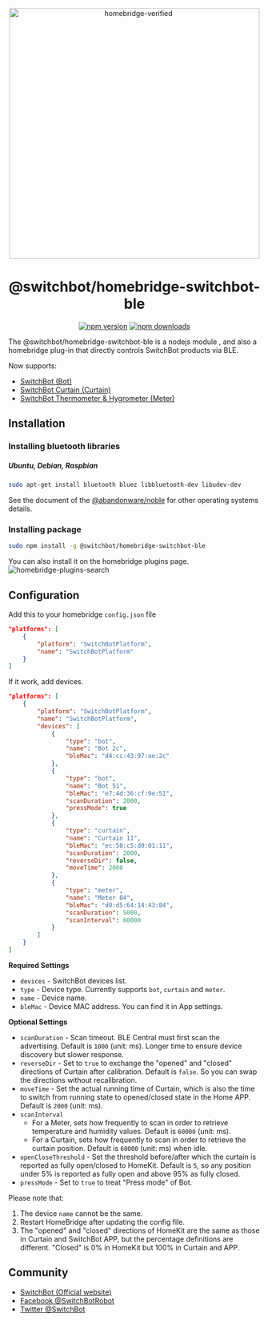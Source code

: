 <span align="center">

<a href="https://github.com/homebridge/verified/blob/master/verified-plugins.json"><img alt="homebridge-verified" src="https://raw.githubusercontent.com/OpenWonderLabs/homebridge-switchbot-openapi/main/switchbot/Homebridge_x_SwitchBot.svg?sanitize=true" width="500px"></a>

# @switchbot/homebridge-switchbot-ble

[![npm version](https://badgen.net/npm/v/@switchbot/homebridge-switchbot-ble)](https://www.npmjs.com/package/@switchbot/homebridge-switchbot-ble)
[![npm downloads](https://badgen.net/npm/dt/@switchbot/homebridge-switchbot-ble)](https://www.npmjs.com/package/@switchbot/homebridge-switchbot-ble)

</span>

The @switchbot/homebridge-switchbot-ble is a nodejs module , and also a homebridge plug-in that directly controls SwitchBot products via BLE.

Now supports:

- [SwitchBot (Bot)](https://www.switch-bot.com/products/switchbot-bot)
- [SwitchBot Curtain (Curtain)](https://www.switch-bot.com/products/switchbot-curtain)
- [SwitchBot Thermometer & Hygrometer (Meter)](https://www.switch-bot.com/products/switchbot-meter)

## Installation

### Installing bluetooth libraries

##### Ubuntu, Debian, Raspbian

```sh
sudo apt-get install bluetooth bluez libbluetooth-dev libudev-dev
```

See the document of the [@abandonware/noble](https://github.com/abandonware/noble#readme) for other operating systems details.

### Installing package

```sh
sudo npm install -g @switchbot/homebridge-switchbot-ble
```

You can also install it on the homebridge plugins page.
![homebridge-plugins-search](image/homebridge-plugins-search.png)

## Configuration

Add this to your homebridge `config.json` file

```json
"platforms": [
    {
        "platform": "SwitchBotPlatform",
        "name": "SwitchBotPlatform"
    }
]
```

If it work, add devices.

```json
"platforms": [
    {
        "platform": "SwitchBotPlatform",
        "name": "SwitchBotPlatform",
        "devices": [
            {
                "type": "bot",
                "name": "Bot 2c",
                "bleMac": "d4:cc:43:97:ae:2c"
            },
            {
                "type": "bot",
                "name": "Bot 51",
                "bleMac": "e7:4d:36:cf:9e:51",
                "scanDuration": 2000,
                "pressMode": true
            },
            {
                "type": "curtain",
                "name": "Curtain 11",
                "bleMac": "ec:58:c5:d0:01:11",
                "scanDuration": 2000,
                "reverseDir": false,
                "moveTime": 2000
            },
            {
                "type": "meter",
                "name": "Meter 84",
                "bleMac": "d0:d5:64:14:43:84",
                "scanDuration": 5000,
                "scanInterval": 60000
            }
        ]
    }
]
```

**Required Settings**

- `devices` - SwitchBot devices list.
- `type` - Device type. Currently supports `bot`, `curtain` and `meter`.
- `name` - Device name.
- `bleMac` - Device MAC address. You can find it in App settings.

**Optional Settings**

- `scanDuration` - Scan timeout. BLE Central must first scan the advertising. Default is `1000` (unit: ms). Longer time to ensure device discovery but slower response.
- `reverseDir` - Set to `true` to exchange the "opened" and "closed" directions of Curtain after calibration. Default is `false`. So you can swap the directions without recalibration.
- `moveTime` - Set the actual running time of Curtain, which is also the time to switch from running state to opened/closed state in the Home APP. Default is `2000` (unit: ms).
- `scanInterval`
  - For a Meter, sets how frequently to scan in order to retrieve temperature and humidity values. Default is `60000` (unit: ms).
  - For a Curtain, sets how frequently to scan in order to retrieve the curtain position. Default is `60000` (unit: ms) when idle.
- `openCloseThreshold` - Set the threshold before/after which the curtain is reported as fully open/closed to HomeKit. Default is `5`, so any position under 5% is reported as fully open and above 95% as fully closed.  
- `pressMode` - Set to `true` to treat "Press mode" of Bot.

Please note that:

1. The device `name` cannot be the same.
2. Restart HomeBridge after updating the config file.
3. The "opened" and "closed" directions of HomeKit are the same as those in Curtain and SwitchBot APP, but the percentage definitions are different. "Closed" is 0% in HomeKit but 100% in Curtain and APP.

## Community

- [SwitchBot (Official website)](https://www.switch-bot.com/)
- [Facebook @SwitchBotRobot](https://www.facebook.com/SwitchBotRobot/)
- [Twitter @SwitchBot](https://twitter.com/switchbot)
